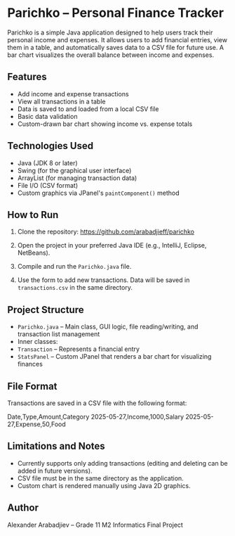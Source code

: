 # Parichko – Personal Finance Tracker

Parichko is a simple Java application designed to help users track their personal income and expenses. It allows users to add financial entries, view them in a table, and automatically saves data to a CSV file for future use. A bar chart visualizes the overall balance between income and expenses.

## Features

- Add income and expense transactions
- View all transactions in a table
- Data is saved to and loaded from a local CSV file
- Basic data validation
- Custom-drawn bar chart showing income vs. expense totals

## Technologies Used

- Java (JDK 8 or later)
- Swing (for the graphical user interface)
- ArrayList (for managing transaction data)
- File I/O (CSV format)
- Custom graphics via JPanel's `paintComponent()` method

## How to Run

1. Clone the repository: https://github.com/arabadjieff/parichko
2. Open the project in your preferred Java IDE (e.g., IntelliJ, Eclipse, NetBeans).

3. Compile and run the `Parichko.java` file.

4. Use the form to add new transactions. Data will be saved in `transactions.csv` in the same directory.

## Project Structure

- `Parichko.java` – Main class, GUI logic, file reading/writing, and transaction list management
- Inner classes:
- `Transaction` – Represents a financial entry
- `StatsPanel` – Custom JPanel that renders a bar chart for visualizing finances

## File Format

Transactions are saved in a CSV file with the following format:

Date,Type,Amount,Category
2025-05-27,Income,1000,Salary
2025-05-27,Expense,50,Food

## Limitations and Notes

- Currently supports only adding transactions (editing and deleting can be added in future versions).
- CSV file must be in the same directory as the application.
- Custom chart is rendered manually using Java 2D graphics.

## Author

Alexander Arabadjiev – Grade 11 M2 Informatics Final Project
